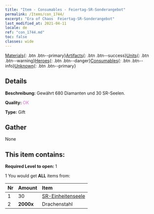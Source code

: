 ```yaml
---
title: "Item - Consumables - Feiertag-SR-Sonderangebot"
permalink: /Items/con_1744/
excerpt: "Era of Chaos  Feiertag-SR-Sonderangebot"
last_modified_at: 2021-04-11
locale: de
ref: "con_1744.md"
toc: false
classes: wide
---
```

 [Materials](/de/Items/){: .btn .btn--primary}[Artifacts](/de/Items/Artifacts/){: .btn .btn--success}[Units](/de/Items/Units/){: .btn .btn--warning}[Heroes](/de/Items/Heroes/){: .btn .btn--danger}[Consumables](/de/Items/Consumables/){: .btn .btn--info}[Unknown](/de/Items/Unknown/){: .btn .btn--primary}

## Details
 **Beschreibung:** Gewährt 680 Diamanten und 30 SR-Seelen.

 **Quality:** <span style="color: #DA70D6">OK</span>

 **Type:** Gift

## Gather

  None

## This item contains:

 **Required Level to open:** 1

 1 You would get **ALL** items  from:

  | Nr | Amount |     Item    |
  |:---|:-------|:------------|
  | 1 | 30 | [SR-Einheitenseele](/de/Items/con_534/) | 
  | 2 |  **2000x** | Drachenstahl |  | 
